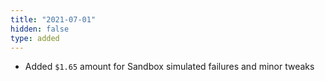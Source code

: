```yaml
---
title: "2021-07-01"
hidden: false
type: added
---
```


* Added `$1.65` amount for Sandbox simulated failures and minor tweaks
